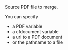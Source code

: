 Source PDF file to merge.

You can specify

- a PDF variable
- a cfdocument variable
- a url to a PDF document
- or the pathname to a file
